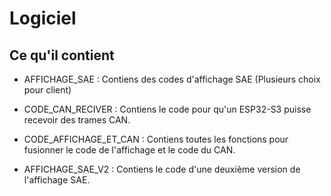 # Logiciel

## Ce qu'il contient

* AFFICHAGE_SAE : Contiens des codes d'affichage SAE (Plusieurs choix pour client)

* CODE_CAN_RECIVER : Contiens le code pour qu'un ESP32-S3 puisse recevoir des trames CAN.

* CODE_AFFICHAGE_ET_CAN : Contiens toutes les fonctions pour fusionner le code de l'affichage et le code du CAN.

* AFFICHAGE_SAE_V2 : Contiens le code d'une deuxième version de l'affichage SAE.
